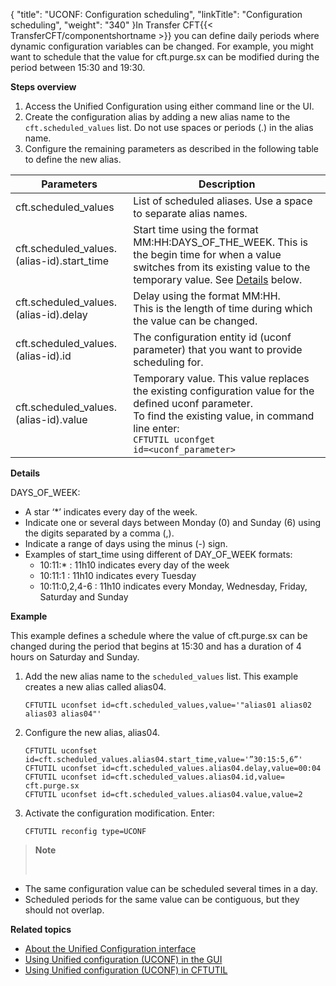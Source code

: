 {
    "title": "UCONF: Configuration scheduling",
    "linkTitle": "Configuration scheduling",
    "weight": "340"
}In Transfer CFT{{< TransferCFT/componentshortname  >}} you can define daily periods where dynamic configuration variables can be changed. For example, you might want to schedule that the value for cft.purge.sx can be modified during the period between 15:30 and 19:30.

****Steps overview****

1. Access the Unified Configuration using either command line or the UI.
1. Create the configuration alias by adding a new alias name to the `cft.scheduled_values` list. Do not use spaces or periods (.) in the alias name.
1. Configure the remaining parameters as described in the following table to define the new alias.


| Parameters  | Description  |
| --- | --- |
| cft.scheduled_values  | List of scheduled aliases. Use a space to separate alias names.  |
| cft.scheduled_values.(alias-id).start_time  | Start time using the format MM:HH:DAYS_OF_THE_WEEK. This is the begin time for when a value switches from its existing value to the temporary value. See <a href="#Details,%20days">Details</a> below.  |
| cft.scheduled_values.(alias-id).delay  | Delay using the format MM:HH.<br/> This is the length of time during which the value can be changed. |
| cft.scheduled_values.(alias-id).id  | The configuration entity id (uconf parameter) that you want to provide scheduling for.  |
| cft.scheduled_values.(alias-id).value  | Temporary value. This value replaces the existing configuration value for the defined uconf parameter.<br/> To find the existing value, in command line enter:<br/> <code>CFTUTIL uconfget id=&lt;uconf_parameter&gt;</code> |


****<span id="Details, days"></span>Details****

DAYS\_OF\_WEEK:

- A star ‘\*’ indicates every day of the week.
- Indicate one or several days between Monday (0) and Sunday (6) using the digits separated by a comma (,).
- Indicate a range of days using the minus (-) sign.
- Examples of start\_time using different of DAY\_OF\_WEEK formats:
    -   10:11:\* : 11h10 indicates every day of the week
    -   10:11:1 : 11h10 indicates every Tuesday
    -   10:11:0,2,4-6 : 11h10 indicates every Monday, Wednesday, Friday, Saturday and Sunday

****Example****

This example defines a schedule where the value of cft.purge.sx can be changed during the period that begins at 15:30 and has a duration of 4 hours on Saturday and Sunday.

1. Add the new alias name to the `scheduled_values` list. This example creates a new alias called alias04.
    ```
    CFTUTIL uconfset id=cft.scheduled_values,value='"alias01 alias02 alias03 alias04"'
    ```
1. Configure the new alias, alias04.
    ```
    CFTUTIL uconfset id=cft.scheduled_values.alias04.start_time,value='”30:15:5,6”'
    CFTUTIL uconfset id=cft.scheduled_values.alias04.delay,value=00:04
    CFTUTIL uconfset id=cft.scheduled_values.alias04.id,value= cft.purge.sx
    CFTUTIL uconfset id=cft.scheduled_values.alias04.value,value=2
    ```
1. Activate the configuration modification. Enter:
    ```
    CFTUTIL reconfig type=UCONF
    ```

> **Note**
>
>  

- The same configuration value can be scheduled several times in a day.
- Scheduled periods for the same value can be contiguous, but they should not overlap.

****Related topics****

- [About the Unified Configuration interface](../)
- [Using Unified configuration (UCONF) in the GUI](../uconf_interface_actions)
- [Using Unified configuration (UCONF) in CFTUTIL](../uconf_w_cftutil)
